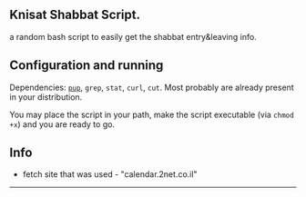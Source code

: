  Knisat Shabbat Script.
-------------------------
a random bash script to easily get the shabbat entry&amp;leaving info.

Configuration and running
-------------------------
Dependencies: [`pup`](https://github.com/ericchiang/pup "Pup's Repository"), `grep`, `stat`, `curl`, `cut`. Most probably are already present in your distribution.

You may place the script in your path, make the script executable (via `chmod +x`) and you are ready to go.

Info
-----
* fetch site that was used - "calendar.2net.co.il"

***
